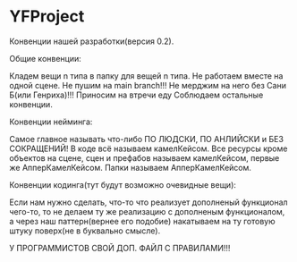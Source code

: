 # YFProject

Конвенции нашей разработки(версия 0.2).

Общие конвенции:

Кладем вещи n типа в папку для вещей n типа.
Не работаем вместе на одной сцене.
Не пушим на main branch!!!
Не мерджим на него без Сани Б(или Генриха)!!!
Приносим на втречи еду
Соблюдаем остальные конвенции.

Конвенции нейминга:

Самое главное называть что-либо ПО ЛЮДСКИ, ПО АНЛИЙСКИ и БЕЗ СОКРАЩЕНИЙ!
В коде всё называем камелКейсом.
Все ресурсы кроме объектов на сцене, сцен и префабов называем камелКейсом, первые же АпперКамелКейсом. Папки называем АпперКамелКейсом.

Конвенции кодинга(тут будут возможно очевидные вещи):

Если нам нужно сделать, что-то что реализует дополненый функционал чего-то, 
то не делаем ту же реализацию с дополненым функционалом, а через наш паттерн(вернее его подобие)
накатываем на ту готовую штуку поверх(не в буквально смысле).

У ПРОГРАММИСТОВ СВОЙ ДОП. ФАЙЛ С ПРАВИЛАМИ!!!